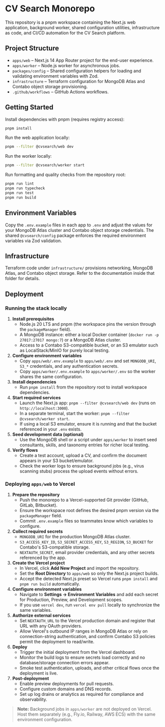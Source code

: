 # CV Search Monorepo

This repository is a pnpm workspace containing the Next.js web application, background worker, shared configuration utilities,
infrastructure as code, and CI/CD automation for the CV Search platform.

## Project Structure

- `apps/web` – Next.js 14 App Router project for the end-user experience.
- `apps/worker` – Node.js worker for asynchronous jobs.
- `packages/config` – Shared configuration helpers for loading and validating environment variables with Zod.
- `infrastructure` – Terraform configuration for MongoDB Atlas and Contabo object storage provisioning.
- `.github/workflows` – GitHub Actions workflows.

## Getting Started

Install dependencies with pnpm (requires registry access):

```bash
pnpm install
```

Run the web application locally:

```bash
pnpm --filter @cvsearch/web dev
```

Run the worker locally:

```bash
pnpm --filter @cvsearch/worker start
```

Run formatting and quality checks from the repository root:

```bash
pnpm run lint
pnpm run typecheck
pnpm run test
pnpm run build
```

## Environment Variables

Copy the `.env.example` files in each app to `.env` and adjust the values for your MongoDB Atlas cluster and Contabo object storage credentials. The shared `@cvsearch/config` package enforces the required environment variables via Zod validation.

## Infrastructure

Terraform code under `infrastructure/` provisions networking, MongoDB Atlas, and Contabo object storage. Refer to the documentation inside that folder for details.

## Deployment

### Running the stack locally

1. **Install prerequisites**
   - Node.js 20 LTS and pnpm (the workspace pins the version through the `packageManager` field).
   - A MongoDB instance: either a local Docker container (`docker run -p 27017:27017 mongo:7`) or a MongoDB Atlas cluster.
   - Access to a Contabo S3-compatible bucket, or an S3 emulator such as LocalStack/MinIO for purely local testing.
2. **Configure environment variables**
   - Copy `apps/web/.env.example` to `apps/web/.env` and set `MONGODB_URI`, `S3_*` credentials, and any authentication secrets.
   - Copy `apps/worker/.env.example` to `apps/worker/.env` so the worker shares the same configuration.
3. **Install dependencies**
   - Run `pnpm install` from the repository root to install workspace dependencies.
4. **Start required services**
   - Launch the Next.js app: `pnpm --filter @cvsearch/web dev` (runs on `http://localhost:3000`).
   - In a separate terminal, start the worker: `pnpm --filter @cvsearch/worker start`.
   - If using a local S3 emulator, ensure it is running and that the bucket referenced in your `.env` exists.
5. **Seed development data (optional)**
   - Use the MongoDB shell or a script under `apps/worker` to insert seed consultants, skills, and taxonomy entries for richer local testing.
6. **Verify flows**
   - Create a test account, upload a CV, and confirm the document appears in your S3 bucket/emulator.
   - Check the worker logs to ensure background jobs (e.g., virus scanning stubs) process the upload events without errors.

### Deploying `apps/web` to Vercel

1. **Prepare the repository**
   - Push the monorepo to a Vercel-supported Git provider (GitHub, GitLab, Bitbucket).
   - Ensure the workspace root defines the desired pnpm version via the `packageManager` field.
   - Commit `.env.example` files so teammates know which variables to configure.
2. **Collect required secrets**
   - `MONGODB_URI` for the production MongoDB Atlas cluster.
   - `S3_ACCESS_KEY_ID`, `S3_SECRET_ACCESS_KEY`, `S3_REGION`, `S3_BUCKET` for Contabo's S3-compatible storage.
   - `NEXTAUTH_SECRET`, email provider credentials, and any other secrets referenced by the app.
3. **Create the Vercel project**
   - In Vercel, click **Add New Project** and import the repository.
   - Set the **Root Directory** to `apps/web` so only the Next.js project builds.
   - Accept the detected Next.js preset so Vercel runs `pnpm install` and `pnpm run build` automatically.
4. **Configure environment variables**
   - Navigate to **Settings → Environment Variables** and add each secret for Production, Preview, and Development scopes.
   - If you use `vercel dev`, run `vercel env pull` locally to synchronize the same variables.
5. **Authorize external services**
   - Set `NEXTAUTH_URL` to the Vercel production domain and register that URL with any OAuth providers.
   - Allow Vercel's outbound IP ranges in MongoDB Atlas or rely on connection-string authentication, and confirm Contabo S3 policies permit the deployment to read/write.
6. **Deploy**
   - Trigger the initial deployment from the Vercel dashboard.
   - Monitor the build logs to ensure secrets load correctly and no database/storage connection errors appear.
   - Smoke test authentication, uploads, and other critical flows once the deployment is live.
7. **Post-deployment**
   - Enable preview deployments for pull requests.
   - Configure custom domains and DNS records.
   - Set up log drains or analytics as required for compliance and observability.

> **Note:** Background jobs in `apps/worker` are not deployed on Vercel. Host them separately (e.g., Fly.io, Railway, AWS ECS) with the same environment configuration.
